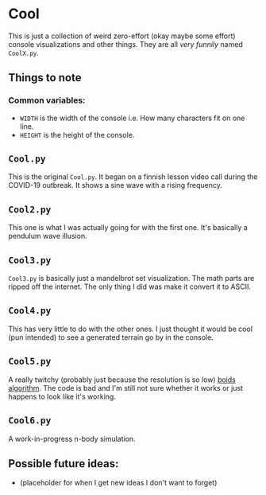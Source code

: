 # Cool
This is just a collection of weird zero-effort (okay maybe some effort) console visualizations and other things. They are all *very funnily* named ``CoolX.py``.

## Things to note
### Common variables:
- ``WIDTH`` is the width of the console i.e. How many characters fit on one line.
- ``HEIGHT`` is the height of the console.

## ``Cool.py``
This is the original ``Cool.py``. It began on a finnish lesson video call during the COVID-19 outbreak. It shows a sine wave with a rising frequency.

## ``Cool2.py``
This one is what I was actually going for with the first one. It's basically a pendulum wave illusion.

## ``Cool3.py``
``Cool3.py`` is basically just a mandelbrot set visualization. The math parts are ripped off the internet. The only thing I did was make it convert it to ASCII.

## ``Cool4.py``
This has very little to do with the other ones. I just thought it would be cool (pun intended) to see a generated terrain go by in the console. 

## ``Cool5.py``
A really twitchy (probably just because the resolution is so low) [boids algorithm](https://en.wikipedia.org/wiki/Boids). The code is bad and I'm still not sure whether it works or just happens to look like it's working.

## ``Cool6.py``
A work-in-progress n-body simulation.

## Possible future ideas:
- (placeholder for when I get new ideas I don't want to forget)